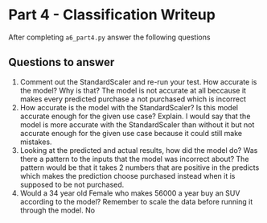 # Part 4 - Classification Writeup

After completing `a6_part4.py` answer the following questions

## Questions to answer

1. Comment out the StandardScaler and re-run your test. How accurate is the model? Why is that?
The model is not accurate at all beccause it makes every predicted purchase a not purchased which is incorrect
2. How accurate is the model with the StandardScaler? Is this model accurate enough for the given use case? Explain.
I would say that the model is more accurate with the StandardScaler than without it but not accurate enough for the given use case because it could still make mistakes.
3. Looking at the predicted and actual results, how did the model do? Was there a pattern to the inputs that the model was incorrect about?
The pattern would be that it takes 2 numbers that are positive in the predicts which makes the prediction choose purchased instead when it is supposed to be not purchased.
4. Would a 34 year old Female who makes 56000 a year buy an SUV according to the model? Remember to scale the data before running it through the model.
No
